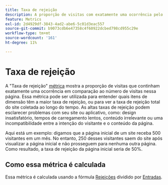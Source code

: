 ```yaml
---
title: Taxa de rejeição
description: A proporção de visitas com exatamente uma ocorrência pelo número de entradas.
feature: Metrics
exl-id: 2d4929df-3843-4ad2-abe6-5c01d3eac557
source-git-commit: b9073cdb6e47358c4f60922dcbed798cd955c29e
workflow-type: tm+mt
source-wordcount: '161'
ht-degree: 11%

---
```


# Taxa de rejeição

A &quot;Taxa de rejeição&quot; [métrica](overview.md) mostra a proporção de visitas que continham exatamente uma ocorrência em comparação ao número de visitas nessa página. Essa métrica pode ser utilizada para entender quais itens de dimensão têm a maior taxa de rejeição, ou para ver a taxa de rejeição total do site coletada ao longo do tempo. As altas taxas de rejeição podem esclarecer problemas com seu site ou aplicativo, como: design insatisfatório, tempos de carregamento lentos, conteúdo irrelevante ou uma incompatibilidade entre a intenção do visitante e o conteúdo da página.

Aqui está um exemplo: digamos que a página inicial de um site receba 500 visitantes em um mês. No entanto, 250 desses visitantes saem do site após visualizar a página inicial e não prosseguem para nenhuma outra página. Como resultado, a taxa de rejeição da página inicial seria de 50%.

## Como essa métrica é calculada

Essa métrica é calculada usando a fórmula [Rejeições](bounces.md) dividido por [Entradas](entries.md).
